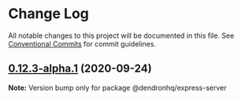 # Change Log

All notable changes to this project will be documented in this file.
See [Conventional Commits](https://conventionalcommits.org) for commit guidelines.

## [0.12.3-alpha.1](https://github.com/dendronhq/dendron/compare/v0.12.3-alpha.0...v0.12.3-alpha.1) (2020-09-24)

**Note:** Version bump only for package @dendronhq/express-server

